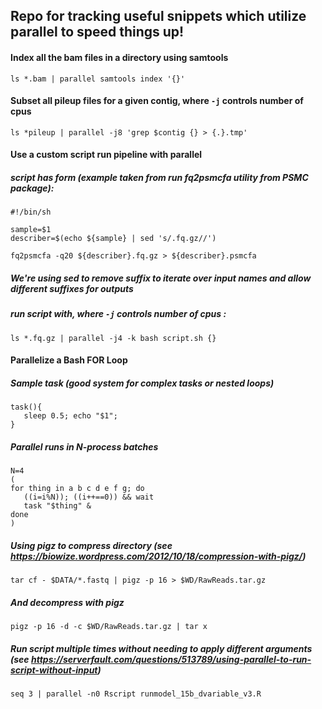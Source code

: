 ## Repo for tracking useful snippets which utilize parallel to speed things up!

#### Index all the bam files in a directory using samtools
`ls *.bam | parallel samtools index '{}'`
#### Subset all pileup files for a given contig, where `-j` controls number of cpus
`ls *pileup | parallel -j8 'grep $contig {} > {.}.tmp'`
#### Use a custom script run pipeline with parallel
##### script has form (example taken from run fq2psmcfa utility from PSMC package):
```
#!/bin/sh

sample=$1
describer=$(echo ${sample} | sed 's/.fq.gz//')

fq2psmcfa -q20 ${describer}.fq.gz > ${describer}.psmcfa
```
##### We're using sed to remove suffix to iterate over input names and allow different suffixes for outputs
##### run script with, where `-j` controls number of cpus :
`ls *.fq.gz | parallel -j4 -k bash script.sh {}`


#### Parallelize a Bash FOR Loop
##### Sample task (good system for complex tasks or nested loops)
```
task(){
   sleep 0.5; echo "$1";
}
```
##### Parallel runs in N-process batches
```
N=4
(
for thing in a b c d e f g; do 
   ((i=i%N)); ((i++==0)) && wait
   task "$thing" & 
done
)
```

##### Using pigz to compress directory (see https://biowize.wordpress.com/2012/10/18/compression-with-pigz/)
`tar cf - $DATA/*.fastq | pigz -p 16 > $WD/RawReads.tar.gz`

##### And decompress with pigz
`pigz -p 16 -d -c $WD/RawReads.tar.gz | tar x`

##### Run script multiple times without needing to apply different arguments (see https://serverfault.com/questions/513789/using-parallel-to-run-script-without-input)
`seq 3 | parallel -n0 Rscript runmodel_15b_dvariable_v3.R`

